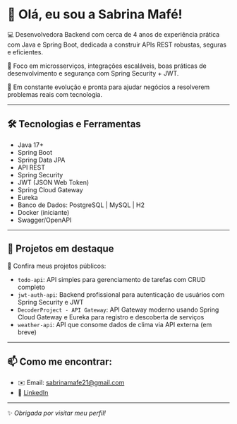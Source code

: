 # 👋 Olá, eu sou a Sabrina Mafé!

💻 Desenvolvedora Backend com cerca de 4 anos de experiência prática com Java e Spring Boot, dedicada a construir APIs REST robustas, seguras e eficientes.

🎯 Foco em microsserviços, integrações escaláveis, boas práticas de desenvolvimento e segurança com Spring Security + JWT.

🚀 Em constante evolução e pronta para ajudar negócios a resolverem problemas reais com tecnologia.

---

## 🛠️ Tecnologias e Ferramentas

- Java 17+
- Spring Boot
- Spring Data JPA
- API REST
- Spring Security
- JWT (JSON Web Token)
- Spring Cloud Gateway
- Eureka
- Banco de Dados: PostgreSQL | MySQL | H2
- Docker (iniciante)
- Swagger/OpenAPI

---

## 🌟 Projetos em destaque

📌 Confira meus projetos públicos:

- `todo-api`: API simples para gerenciamento de tarefas com CRUD completo
- `jwt-auth-api`: Backend profissional para autenticação de usuários com Spring Security e JWT
- `DecoderProject - API Gateway`: API Gateway moderno usando Spring Cloud Gateway e Eureka para registro e descoberta de serviços
- `weather-api`: API que consome dados de clima via API externa (em breve)

---

## 📫 Como me encontrar:

- ✉️ Email: [sabrinamafe21@gmail.com](mailto:sabrinamafe21@gmail.com)
- 💼 [LinkedIn](https://l1nk.dev/povrg)

---

✨ *Obrigada por visitar meu perfil!*
